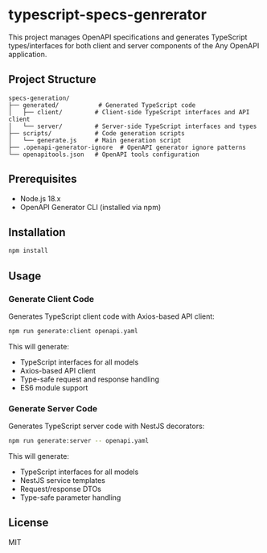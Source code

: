 # typescript-specs-genrerator

This project manages OpenAPI specifications and generates TypeScript types/interfaces for both client and server components of the Any OpenAPI application.

## Project Structure

```
specs-generation/
├── generated/           # Generated TypeScript code
│   ├── client/         # Client-side TypeScript interfaces and API client
│   └── server/         # Server-side TypeScript interfaces and types
├── scripts/            # Code generation scripts
│   └── generate.js     # Main generation script
├── .openapi-generator-ignore  # OpenAPI generator ignore patterns
└── openapitools.json   # OpenAPI tools configuration
```

## Prerequisites

- Node.js 18.x
- OpenAPI Generator CLI (installed via npm)

## Installation

```bash
npm install
```

## Usage

### Generate Client Code

Generates TypeScript client code with Axios-based API client:

```bash
npm run generate:client openapi.yaml
```

This will generate:
- TypeScript interfaces for all models
- Axios-based API client
- Type-safe request and response handling
- ES6 module support

### Generate Server Code

Generates TypeScript server code with NestJS decorators:

```bash
npm run generate:server -- openapi.yaml
```

This will generate:
- TypeScript interfaces for all models
- NestJS service templates
- Request/response DTOs
- Type-safe parameter handling

## License

MIT
